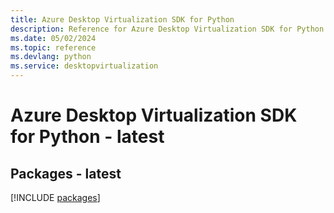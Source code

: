 ```yaml
---
title: Azure Desktop Virtualization SDK for Python
description: Reference for Azure Desktop Virtualization SDK for Python
ms.date: 05/02/2024
ms.topic: reference
ms.devlang: python
ms.service: desktopvirtualization
---
```

# Azure Desktop Virtualization SDK for Python - latest
## Packages - latest
[!INCLUDE [packages](desktop-virtualization-index.md)]